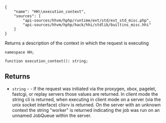 ``` yamlmeta
{
    "name": "HH\\execution_context",
    "sources": [
        "api-sources/hhvm/hphp/runtime/ext/std/ext_std_misc.php",
        "api-sources/hhvm/hphp/hack/hhi/stdlib/builtins_misc.hhi"
    ]
}
```




Returns a description of the context in which the request is executing




``` Hack
namespace HH;

function execution_context(): string;
```




## Returns




+ ` string ` - - If the request was initiated via the proxygen, xbox,
  pagelet, fastcgi, or replay servers those values are returned. In client
  mode the string cli is returned, when executing in client mode on a server
  (via the unix socket interface) clisrv is returned. On the server with an
  unknown context the string "worker" is returned indicating the job was run
  on an unnamed JobQueue within the server.
<!-- HHAPIDOC -->
